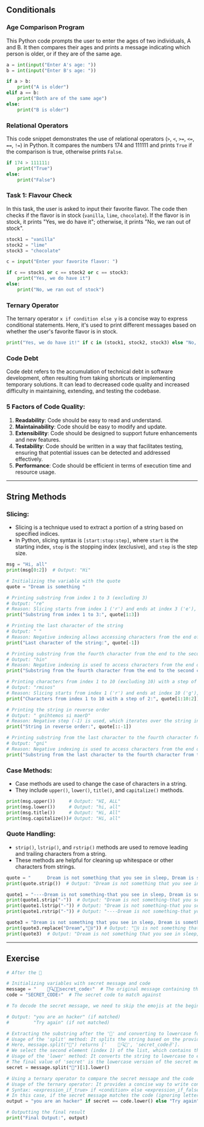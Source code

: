 
## Conditionals

### Age Comparison Program

This Python code prompts the user to enter the ages of two individuals, A and B. It then compares their ages and prints a message indicating which person is older, or if they are of the same age.

```python
a = int(input("Enter A's age: "))
b = int(input("Enter B's age: "))

if a > b:
    print("A is older")
elif a == b:
    print("Both are of the same age")
else:
    print("B is older")
```

### Relational Operators

This code snippet demonstrates the use of relational operators (`>`, `<`, `>=`, `<=`, `==`, `!=`) in Python. It compares the numbers 174 and 111111 and prints `True` if the comparison is true, otherwise prints `False`.

```python
if 174 > 111111:
    print("True")
else:
    print("False")
```

### Task 1: Flavour Check

In this task, the user is asked to input their favorite flavor. The code then checks if the flavor is in stock (`vanilla`, `lime`, `chocolate`). If the flavor is in stock, it prints "Yes, we do have it"; otherwise, it prints "No, we ran out of stock".

```python
stock1 = "vanilla"
stock2 = "lime"
stock3 = "chocolate"

c = input("Enter your favorite flavor: ")

if c == stock1 or c == stock2 or c == stock3:
    print("Yes, we do have it")
else:
    print("No, we ran out of stock")
```

### Ternary Operator

The ternary operator `x if condition else y` is a concise way to express conditional statements. Here, it's used to print different messages based on whether the user's favorite flavor is in stock.

```python
print("Yes, we do have it!" if c in (stock1, stock2, stock3) else "No, we ran out of stock.")
```

### Code Debt

Code debt refers to the accumulation of technical debt in software development, often resulting from taking shortcuts or implementing temporary solutions. It can lead to decreased code quality and increased difficulty in maintaining, extending, and testing the codebase.

### 5 Factors of Code Quality:
1. **Readability**: Code should be easy to read and understand.
2. **Maintainability**: Code should be easy to modify and update.
3. **Extensibility**: Code should be designed to support future enhancements and new features.
4. **Testability**: Code should be written in a way that facilitates testing, ensuring that potential issues can be detected and addressed effectively.
5. **Performance**: Code should be efficient in terms of execution time and resource usage.

------------------------

## String Methods

### Slicing:
- Slicing is a technique used to extract a portion of a string based on specified indices.
- In Python, slicing syntax is `[start:stop:step]`, where `start` is the starting index, `stop` is the stopping index (exclusive), and `step` is the step size.

```python
msg = "Hi, all"
print(msg[0:2])  # Output: "Hi"
```

```python
# Initializing the variable with the quote
quote = "Dream is something "

# Printing substring from index 1 to 3 (excluding 3)
# Output: "re"
# Reason: Slicing starts from index 1 ('r') and ends at index 3 ('e'), but 'e' is excluded from the result.
print("Substring from index 1 to 3:", quote[1:3])

# Printing the last character of the string
# Output: " "
# Reason: Negative indexing allows accessing characters from the end of the string. '-1' refers to the last character.
print("Last character of the string:", quote[-1])

# Printing substring from the fourth character from the end to the second character from the end (excluding the second character from the end)
# Output: "hin"
# Reason: Negative indexing is used to access characters from the end of the string. '-4' refers to the fourth character from the end, and '-1' refers to the second character from the end. The substring includes characters from '-4' up to, but not including, '-1'.
print("Substring from the fourth character from the end to the second character from the end:", quote[-4:-1])

# Printing characters from index 1 to 10 (excluding 10) with a step of 2
# Output: "rmisos"
# Reason: Slicing starts from index 1 ('r') and ends at index 10 ('g'), but 'g' is excluded from the result. A step of 2 is used, so every second character within the specified range is included in the output.
print("Characters from index 1 to 10 with a step of 2:", quote[1:10:2])

# Printing the string in reverse order
# Output: " gnihtemos si maerD"
# Reason: Negative step (-1) is used, which iterates over the string in reverse order.
print("String in reverse order:", quote[::-1])

# Printing substring from the last character to the fourth character from the end (excluding the fourth character from the end) in reverse order
# Output: "gni"
# Reason: Negative indexing is used to access characters from the end of the string. '-1' refers to the last character, and '-4' refers to the fourth character from the end. The substring is printed in reverse order.
print("Substring from the last character to the fourth character from the end in reverse order:", quote[-1:-4:-1])
```

### Case Methods:
- Case methods are used to change the case of characters in a string.
- They include `upper()`, `lower()`, `title()`, and `capitalize()` methods.

```python
print(msg.upper())     # Output: "HI, ALL"
print(msg.lower())     # Output: "hi, all"
print(msg.title())     # Output: "Hi, All"
print(msg.capitalize())# Output: "Hi, all"
```

### Quote Handling:
- `strip()`, `lstrip()`, and `rstrip()` methods are used to remove leading and trailing characters from a string.
- These methods are helpful for cleaning up whitespace or other characters from strings.

```python
quote = "      Dream is not something that you see in sleep, Dream is something that does not let you sleep"
print(quote.strip())  # Output: "Dream is not something that you see in sleep, Dream is something that does not let you sleep"

quote1 = "----Dream is not something-that you see in sleep, Dream is something that does not let you sleep----"
print(quote1.strip("-"))  # Output: "Dream is not something-that you see in sleep, Dream is something that does not let you sleep"
print(quote1.lstrip("-")) # Output: "Dream is not something-that you see in sleep, Dream is something that does not let you sleep----"
print(quote1.rstrip("-")) # Output: "----Dream is not something-that you see in sleep, Dream is something that does not let you sleep"

quote3 = "Dream is not something that you see in sleep, Dream is something that does not let you sleep"
print(quote3.replace("Dream","🤦‍♀️")) # Output: "🤦‍♀️ is not something that you see in sleep, 🤦‍♀️ is something that does not let you sleep"
print(quote3)  # Output: "Dream is not something that you see in sleep, Dream is something that does not let you sleep"
```

----------

## Exercise

```python
# After the 🔑

# Initializing variables with secret message and code
message = "    🚨🔍📱🔑secret_code✌️"  # The original message containing the secret code
code = "SECRET_CODE✌️"  # The secret code to match against

# To decode the secret message, we need to skip the emojis at the beginning and compare the remaining substring with the provided code.

# Output: "you are an hacker" (if matched)
#         "Try again" (if not matched)

# Extracting the substring after the '🔑' and converting to lowercase for case-insensitive comparison
# Usage of the 'split' method: It splits the string based on the provided delimiter (in this case, "🔑") and returns a list of substrings.
# Here, message.split("🔑") returns ['    🚨🔍📱', 'secret_code✌️'].
# We select the second element (index 1) of the list, which contains the secret message.
# Usage of the 'lower' method: It converts the string to lowercase to ensure case-insensitive comparison.
# The final value of 'secret' is the lowercase version of the secret message.
secret = message.split("🔑")[1].lower()

# Using a ternary operator to compare the secret message and the code
# Usage of the ternary operator: It provides a concise way to write conditional expressions in a single line.
# Syntax: <expression_if_true> if <condition> else <expression_if_false>
# In this case, if the secret message matches the code (ignoring letter casing), it prints "you are an hacker"; otherwise, it prints "Try again".
output = "you are an hacker" if secret == code.lower() else "Try again"

# Outputting the final result
print("Final Output:", output)

```
